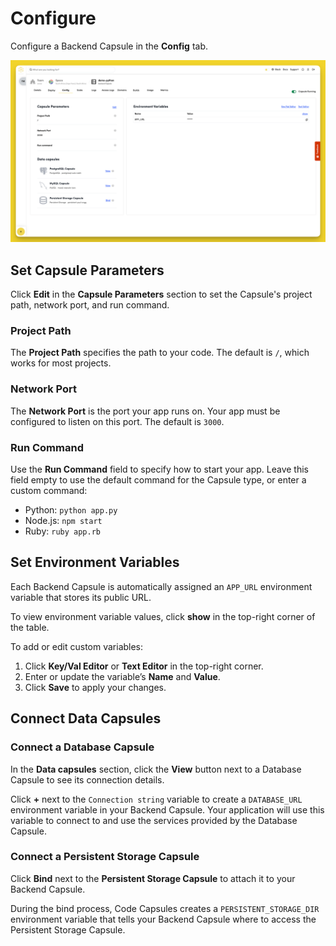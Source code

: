 # Configure

Configure a Backend Capsule in the **Config** tab.

![Configure Backend Capsule](../.gitbook/assets/backend-capsule/config/backend-config.png)

## Set Capsule Parameters

Click **Edit** in the **Capsule Parameters** section to set the Capsule's project path, network port, and run command.

### Project Path

The **Project Path** specifies the path to your code. The default is `/`, which works for most projects.

### Network Port

The **Network Port** is the port your app runs on. Your app must be configured to listen on this port. The default is `3000`. 

### Run Command

Use the **Run Command** field to specify how to start your app. Leave this field empty to use the default command for the Capsule type, or enter a custom command:

- Python: `python app.py`
- Node.js: `npm start`
- Ruby: `ruby app.rb`

## Set Environment Variables

Each Backend Capsule is automatically assigned an `APP_URL` environment variable that stores its public URL.

To view environment variable values, click **show** in the top-right corner of the table.

To add or edit custom variables:

1. Click **Key/Val Editor** or **Text Editor** in the top-right corner.
2. Enter or update the variable’s **Name** and **Value**.
3. Click **Save** to apply your changes.

## Connect Data Capsules

### Connect a Database Capsule

In the **Data capsules** section, click the **View** button next to a Database Capsule to see its connection details.

Click **+** next to the `Connection string` variable to create a `DATABASE_URL` environment variable in your Backend Capsule. Your application will use this variable to connect to and use the services provided by the Database Capsule.

### Connect a Persistent Storage Capsule

Click **Bind** next to the **Persistent Storage Capsule** to attach it to your Backend Capsule. 

During the bind process, Code Capsules creates a `PERSISTENT_STORAGE_DIR` environment variable that tells your Backend Capsule where to access the Persistent Storage Capsule.

